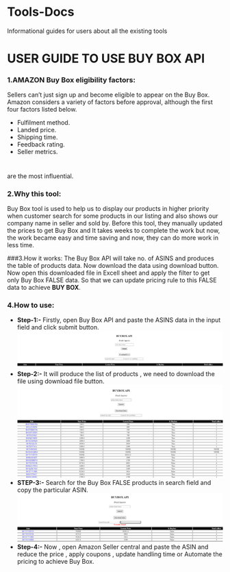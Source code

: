 # Tools-Docs
Informational guides for users about all the existing tools
# USER GUIDE TO USE BUY BOX API 
### 1.AMAZON Buy Box eligibility factors:
Sellers can’t just sign up and become eligible to appear on the Buy Box. Amazon considers a variety of factors before approval, although the first four factors listed below.
  *	Fulfilment method.
  * Landed price.
  * Shipping time.
  * Feedback rating.
  * Seller metrics.
#
are the most influential. 
### 2.Why this tool:
Buy Box tool is used to help us to display our products in higher priority when customer search for some products in our listing and also shows our company name in seller and sold by.
Before this tool, they manually updated the prices to get Buy Box and It takes weeks to complete the work but now, the work became easy and time saving and now, they can do more work in less time.

###3.How it works:
The Buy Box API will take no. of ASINS and produces the table of products data. Now download the data using download button. Now open this downloaded file in Excell sheet and apply the filter to get only Buy Box FALSE data. So that we can update pricing rule to this FALSE data to achieve **BUY BOX**. 

### 4.How to use:
* **Step-1:-**  Firstly, open Buy Box API and  paste the ASINS data in the input field and click submit button.
![My Image](1.png "My Image")
* **Step-2:-**  It will produce the list of products , we need to download the file using download file button.
![My Image](2.png "My Image")
* **STEP-3:-** Search for the Buy Box FALSE products in search field and copy the particular ASIN.
![My Image](3.png "My Image")
* **Step-4:-**  Now , open Amazon Seller central and paste the ASIN and reduce the price , apply coupons , update handling time or Automate the pricing to achieve  Buy Box.
  
